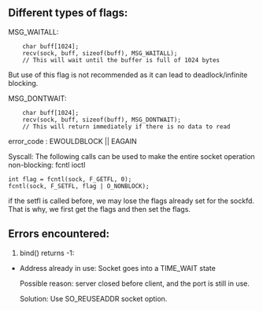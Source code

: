 ## Different types of flags:

MSG_WAITALL: 
```
    char buff[1024];
    recv(sock, buff, sizeof(buff), MSG_WAITALL);
    // This will wait until the buffer is full of 1024 bytes
```

But use of this flag is not recommended as it can lead to deadlock/infinite blocking.

MSG_DONTWAIT:
```
    char buff[1024];
    recv(sock, buff, sizeof(buff), MSG_DONTWAIT);
    // This will return immediately if there is no data to read
```

error_code : EWOULDBLOCK || EAGAIN

Syscall:
The following calls can be used to make the entire socket operation non-blocking:
fcntl
ioctl

```
int flag = fcntl(sock, F_GETFL, 0);
fcntl(sock, F_SETFL, flag | O_NONBLOCK);
```

if the setfl is called before, we may lose the flags already set for the sockfd. That is why, 
we first get the flags and then set the flags.

## Errors encountered:
1. bind() returns -1:
- Address already in use:
    Socket goes into a TIME_WAIT state

    Possible reason: server closed before client, and the port is still in use.
    
    Solution: Use SO_REUSEADDR socket option.